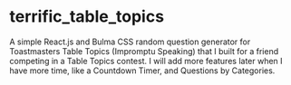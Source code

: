 # terrific_table_topics
A simple React.js and Bulma CSS random question generator for Toastmasters Table Topics (Impromptu Speaking) that I built for a friend competing in a Table Topics contest.  I will add more features later when I have more time, like a Countdown Timer, and Questions by Categories.
